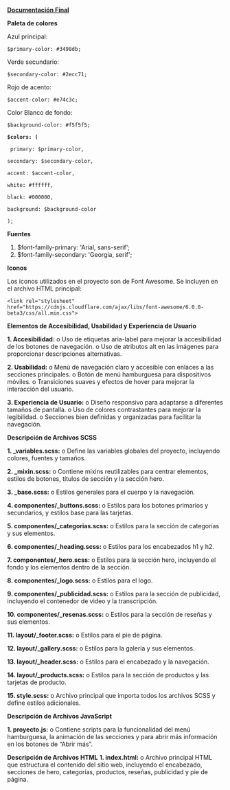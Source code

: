 <u>**Documentación Final**</u>

**Paleta de colores**

Azul principal:

`$primary-color: #3498db;`

Verde secundario:

`$secondary-color: #2ecc71;`

Rojo de acento:

`$accent-color: #e74c3c;`

Color Blanco de fondo:

`$background-color: #f5f5f5;`

**`$colors: (`**

 ` primary: $primary-color,`
  
  `secondary: $secondary-color,`
  
  `accent: $accent-color,`
  
  `white: #ffffff,`
  
  `black: #000000,`
  
  `background: $background-color`
  
   `);`


**Fuentes**

1.	$font-family-primary: 'Arial, sans-serif';
3.	$font-family-secondary: 'Georgia, serif';



**Iconos**

Los iconos utilizados en el proyecto son de Font Awesome. Se incluyen en el archivo HTML principal:

`<link rel="stylesheet" href="https://cdnjs.cloudflare.com/ajax/libs/font-awesome/6.0.0-beta3/css/all.min.css">`



**Elementos de Accesibilidad, Usabilidad y Experiencia de Usuario**

**1.	Accesibilidad:**
o	Uso de etiquetas aria-label para mejorar la accesibilidad de los botones de navegación.
o	Uso de atributos alt en las imágenes para proporcionar descripciones alternativas.

**2.	Usabilidad:**
o	Menú de navegación claro y accesible con enlaces a las secciones principales.
o	Botón de menú hamburguesa para dispositivos móviles.
o	Transiciones suaves y efectos de hover para mejorar la interacción del usuario.

**3.	Experiencia de Usuario:**
o	Diseño responsivo para adaptarse a diferentes tamaños de pantalla.
o	Uso de colores contrastantes para mejorar la legibilidad.
o	Secciones bien definidas y organizadas para facilitar la navegación.

**Descripción de Archivos SCSS**

**1.	_variables.scss:**
o	Define las variables globales del proyecto, incluyendo colores, fuentes y tamaños.

**2.	_mixin.scss:**
o	Contiene mixins reutilizables para centrar elementos, estilos de botones, títulos de sección y la sección hero.

**3.	_base.scss:**
o	Estilos generales para el cuerpo y la navegación.

**4.	componentes/_buttons.scss:**
o	Estilos para los botones primarios y secundarios, y estilos base para las tarjetas.

**5.	componentes/_categorias.scss:**
o	Estilos para la sección de categorías y sus elementos.

**6.	componentes/_heading.scss:**
o	Estilos para los encabezados h1 y h2.

**7.	componentes/_hero.scss:**
o	Estilos para la sección hero, incluyendo el fondo y los elementos dentro de la sección.

**8.	componentes/_logo.scss:**
o	Estilos para el logo.

**9.	componentes/_publicidad.scss:**
o	Estilos para la sección de publicidad, incluyendo el contenedor de video y la transcripción.

**10.	componentes/_resenas.scss:**
o	Estilos para la sección de reseñas y sus elementos.

**11.	layout/_footer.scss:**
o	Estilos para el pie de página.

**12.	layout/_gallery.scss:**
o	Estilos para la galería y sus elementos.

**13.	layout/_header.scss:**
o	Estilos para el encabezado y la navegación.

**14.	layout/_products.scss:**
o	Estilos para la sección de productos y las tarjetas de producto.

**15.	style.scss:**
o	Archivo principal que importa todos los archivos SCSS y define estilos adicionales.


**Descripción de Archivos JavaScript**

**1.	proyecto.js:**
o	Contiene scripts para la funcionalidad del menú hamburguesa, la animación de las secciones y para abrir más información en los botones de “Abrir más”.


**Descripción de Archivos HTML**
**1.	index.html:**
o	Archivo principal HTML que estructura el contenido del sitio web, incluyendo el encabezado, secciones de hero, categorías, productos, reseñas, publicidad y pie de página.
